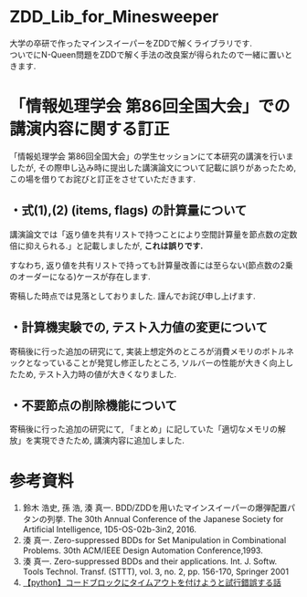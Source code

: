 # ZDD_Lib_for_Minesweeper

大学の卒研で作ったマインスイーパーをZDDで解くライブラリです.  
ついでにN-Queen問題をZDDで解く手法の改良案が得られたので一緒に置いときます.

# 「情報処理学会 第86回全国大会」での講演内容に関する訂正

「情報処理学会 第86回全国大会」の学生セッションにて本研究の講演を行いましたが,
その際申し込み時に提出した講演論文について記載に誤りがあったため, この場を借りてお詫びと訂正をさせていただきます.

## ・式(1),(2) (items, flags) の計算量について

講演論文では「返り値を共有リストで持つことにより空間計算量を節点数の定数倍に抑えられる.」と記載しましたが, **これは誤りです.**

すなわち, 返り値を共有リストで持っても計算量改善には至らない(節点数の2乗のオーダーになる)ケースが存在します.

寄稿した時点では見落としておりました. 謹んでお詫び申し上げます.

## ・計算機実験での, テスト入力値の変更について

寄稿後に行った追加の研究にて, 実装上想定外のところが消費メモリのボトルネックとなっていることが発覚し修正したところ, ソルバーの性能が大きく向上したため, テスト入力時の値が大きくなりました.

## ・不要節点の削除機能について

寄稿後に行った追加の研究にて, 「まとめ」に記していた「適切なメモリの解放」を実現できたため, 講演内容に追加しました.

# 参考資料
1. 鈴木 浩史, 孫 浩, 湊 真一. BDD/ZDDを用いたマインスイーパーの爆弾配置パタンの列挙. The 30th Annual Conference of the Japanese Society for Artificial Intelligence, 1D5-OS-02b-3in2, 2016. 
2. 湊 真一. Zero-suppressed BDDs for Set Manipulation in Combinational Problems. 30th ACM/IEEE Design Automation Conference,1993. 
3. 湊 真一. Zero-suppressed BDDs and their applications. Int. J. Softw. Tools Technol. Transf. (STTT), vol. 3, no. 2, pp. 156-170, Springer 2001
4. [【python】コードブロックにタイムアウトを付けようと試行錯誤する話](https://qiita.com/Jacomb/items/92503b11aef68ec4748a#%E3%82%BF%E3%82%A4%E3%83%A0%E3%82%A2%E3%82%A6%E3%83%88%E3%81%AE%E3%82%B3%E3%83%B3%E3%83%86%E3%82%AD%E3%82%B9%E3%83%88%E3%83%9E%E3%83%8D%E3%83%BC%E3%82%B8%E3%83%A3%E3%82%92%E4%BD%9C%E3%81%A3%E3%81%A6%E3%81%BF%E3%82%8B)
